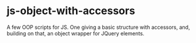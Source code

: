 js-object-with-accessors
========================

A few OOP scripts for JS. One giving a basic structure with accessors, and, building on that, an object wrapper for JQuery elements.
